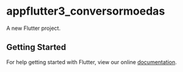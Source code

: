 # appflutter3_conversormoedas

A new Flutter project.

## Getting Started

For help getting started with Flutter, view our online
[documentation](https://flutter.io/).
